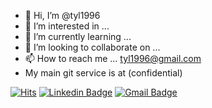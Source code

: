 - 👋 Hi, I’m @tyl1996
- 👀 I’m interested in ...
- 🌱 I’m currently learning ... 
- 💞️ I’m looking to collaborate on ...
- 📫 How to reach me ... tyl1996@gmail.com
- My main git service is at (confidential)

<!---
tyl1996/tyl1996 is a ✨ special ✨ repository because its `README.md` (this file) appears on your GitHub profile.
You can click the Preview link to take a look at your changes.
--->
[![Hits](https://hits.seeyoufarm.com/api/count/incr/badge.svg?url=https%3A%2F%2Fgithub.com%2Ftyl1996&count_bg=%2379C83D&title_bg=%23555555&icon=github.svg&icon_color=%23E7E7E7&title=hits&edge_flat=false)](https://hits.seeyoufarm.com)
[![Linkedin Badge](https://img.shields.io/badge/-LinkedIn-blue?style=flat-square&logo=Linkedin&logoColor=white&link=https://www.linkedin.com/in/tyl1996/)](https://www.linkedin.com/in/tyl1996/)
[![Gmail Badge](https://img.shields.io/badge/Gmail-d14836?style=flat-square&logo=Gmail&logoColor=white&link=mailto:tyl1996@gmail.com)](mailto:tyl1996@gmail.com)
